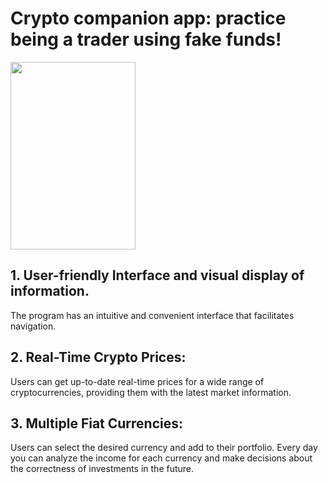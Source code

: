 # Crypto companion app: practice being a trader using fake funds!
<img src="https://www.addevice.io/storage/ckeditor/uploads/images/6390774fc068f_guide.on.how.to.start.a.cryptocurrency.exchange.png" width="200" height="300">

## 1. User-friendly Interface and visual display of information.
The program has an intuitive and convenient interface that facilitates navigation.

## 2. Real-Time Crypto Prices:
Users can get up-to-date real-time prices for a wide range of cryptocurrencies, providing them with the latest market information.

## 3. Multiple Fiat Currencies:
Users can select the desired currency and add to their portfolio. Every day you can analyze the income for each currency and make decisions about the correctness of investments in the future.

